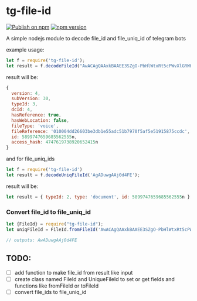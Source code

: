 # tg-file-id
[![Publish on npm](https://github.com/smaznet/tg-file-id/actions/workflows/npm.yml/badge.svg)](https://github.com/smaznet/tg-file-id/actions/workflows/npm.yml)
[![npm version](https://badge.fury.io/js/tg-file-id.svg)](https://badge.fury.io/js/tg-file-id)


A simple nodejs module to decode file_id and file_uniq_id of telegram bots


example usage:

``` js
let f = require('tg-file-id');
let result = f.decodeFileId("AwACAgQAAxkBAAEE3SZgO-PbHlWtxRt5cPWvXlGRWHXM3AACuwgAAj0d4FF_jv-i_-7iQR4E")
```
result will be:
``` js
{
  version: 4,
  subVersion: 30,
  typeId: 3,
  dcId: 4,
  hasReference: true,
  hasWebLocation: false,
  fileType: 'voice',
  fileReference: '010004dd26603be3db1e55adc51b7970f5af5e51915875ccdc',
  id: 5899747659685562555n,
  access_hash: 4747619738920652415n
}
```


and for file_uniq_ids
```js
let f = require('tg-file-id')
let result = f.decodeUniqFileId('AgADuwgAAj0d4FE');
```
result will be:
```js
let result = { typeId: 2, type: 'document', id: 5899747659685562555n }
 ```

### Convert file_id to file_uniq_id
```js
let {FileId} = require("tg-file-id");
let uniqFileId = FileId.fromFileId('AwACAgQAAxkBAAEE3SZgO-PbHlWtxRt5cPWvXlGRWHXM3AACuwgAAj0d4FF_jv-i_-7iQR4E').toFileUniqId();

// outputs: AwADuwgAAj0d4FE
```

## TODO:
- [ ] add function to make file_id from result like input
- [ ] create class named FileId and UniqueFileId to set or get fields and functions like fromFileId or toFileId
- [ ] convert file_ids to file_uniq_id 
